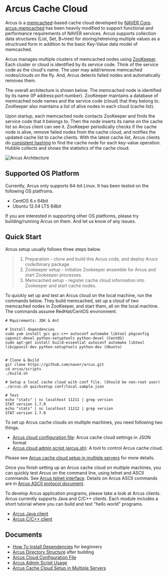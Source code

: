 Arcus Cache Cloud
=================

Arcus is a [memcached][memcached]-based cache cloud developed by [NAVER Corp][naver].
[arcus-memcached](https://github.com/naver/arcus-memcached) has been heavily modified
to support functional and performance requirements of NAVER services.
Arcus supports collection data structures (List, Set, B+tree)
for storing/retreiving multiple values as a structrued form
in addition to the basic Key-Value data model of memcached.

Arcus manages multiple clusters of memcached nodes using [ZooKeeper][zookeeper].
Each cluster or cloud is identified by its service code.  Think of the service code as the cloud's name.
The user may add/remove memcached nodes/clouds on the fly.  And, Arcus detects failed nodes and automatically removes them.

The overall architecture is shown below. 
The memcached node is identified by its name (IP address:port number).
ZooKeeper maintains a database of memcached node names and the service code (cloud) that they belong to.
ZooKeeper also maintains a list of alive nodes in each cloud (cache list).

Upon startup, each memcached node contacts ZooKeeper and finds the service code that it belongs to.
Then the node inserts its name on the cache list so Arcus client can see it.
ZooKeeper periodically checks if the cache node is alive, remove failed nodes from the cache cloud, and notifies the updated cache list to cache clients.
With the latest cache list,
Arcus clients do [consistent hashing][consistent hashing] to find the cache node 
for each key-value operation.
Hubble collects and shows the statistics of the cache cloud.

![Arcus Architecture](https://raw.githubusercontent.com/naver/arcus/master/docs/images/arcus-architecture.png)

[naver]: http://www.naver.com "Naver"
[zookeeper]: http://zookeeper.apache.org "ZooKeeper"
[memcached]: http://www.memcached.org "Memcached"
[consistent hashing]: http://en.wikipedia.org/wiki/Consistent_hashing "Consistent Hashing"

## Supported OS Platform

Currently, Arcus only supports 64-bit Linux.
It has been tested on the following OS platfroms.

* CentOS 6.x 64bit
* Ubuntu 12.04 LTS 64bit

If you are interested in supporting other OS platforms, please try building/running Arcus on them.
And let us know of any issues.

## Quick Start

Arcus setup usually follows three steps below.

> 1. Preparation - clone and build this Arcus code, and deploy Arucs code/binary package.
> 2. Zookeeper setup - initialize Zookeeper ensemble for Arcus and start Zookeeper processes.
> 3. Memcached setup - register cache cloud information into Zookeeper and start cache nodes.

To quickly set up and test an Arcus cloud on the local machine, run the commands below.
They build memcached, set up a cloud of two memcached nodes in ZooKeeper, and start them, all on the local machine.
The commands assume RedHat/CentOS environment.

```
# Rquirements: JDK & Ant

# Install dependencies
sudo yum install gcc gcc-c++ autoconf automake libtool pkgconfig cppunit-devel python-setuptools python-devel (CentOS)
sudo apt-get install build-essential autoconf automake libtool libcppunit-dev python-setuptools python-dev (Ubuntu)


# Clone & Build
git clone https://github.com/naver/arcus.git
cd arcus/scripts
./build.sh

# Setup a local cache cloud with conf file. (Should be non-root user)
./arcus.sh quicksetup conf/local.sample.json

# Test
echo "stats" | nc localhost 11211 | grep version
STAT version 1.7.0
echo "stats" | nc localhost 11212 | grep version
STAT version 1.7.0
```

To set up Arcus cache clouds on multiple machines, you need following two things.

* [Arcus cloud configuration file](docs/arcus-cloud-configuration-file.md): Arcus cache cloud settings in JSON format
* [Arcus cloud admin script (arcus.sh)](docs/arcus-admin-script-usage.md): A tool to control Arcus cache cloud.

Please see [Arcus cache cloud setup in multiple servers](docs/arcus-cloud-in-multiple-servers.md) for more details.

Once you finish setting up an Arcus cache cloud on multiple machines, you can quickly test Arcus on the command line,
using telnet and ASCII commands.
See [Arcus telnet interface](https://github.com/naver/arcus-memcached/blob/master/doc/arcus-telnet-interface.md).
Details on Arcus ASCII commands are in [Arcus ASCII protocol document](https://github.com/naver/arcus-memcached/blob/master/doc/arcus-ascii-protocol.md).

To develop Arcus application programs, please take a look at Arcus clients.
Arcus currently supports Java and C/C++ clients.  Each module includes a short tutorial
where you can build and test "hello world" programs.
- [Arcus Java client](https://github.com/naver/arcus-java-client)
- [Arcus C/C++ client](https://github.com/naver/arcus-c-client)


## Documents

- [How To Install Dependencies](docs/howto-install-dependencies.md) for beginners
- [Arcus Directory Structure](docs/arcus-directory-structure.md) after building
- [Arcus Cloud Configuration File](docs/arcus-cloud-configuration-file.md)
- [Arcus Admin Script Usage](docs/arcus-admin-script-usage.md)
- [Arcus Cache Cloud Setup in Multiple Servers](docs/arcus-cloud-in-multiple-servers.md) 

